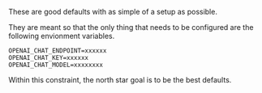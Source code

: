 These are good defaults with as simple of a setup as possible.

They are meant so that the only thing that needs to be configured are the following envionment variables.

```
OPENAI_CHAT_ENDPOINT=xxxxxx
OPENAI_CHAT_KEY=xxxxxx
OPENAI_CHAT_MODEL=xxxxxxxx
```

Within this constraint, the north star goal is to be the best defaults.
